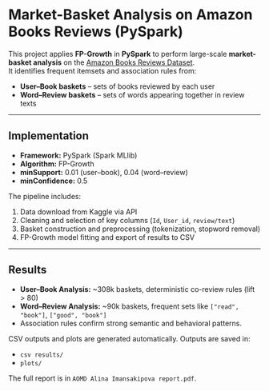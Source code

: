 # Market-Basket Analysis on Amazon Books Reviews (PySpark)

This project applies **FP-Growth** in **PySpark** to perform large-scale **market-basket analysis** on the [Amazon Books Reviews Dataset](https://www.kaggle.com/datasets/mohamedbakhet/amazon-books-reviews).  
It identifies frequent itemsets and association rules from:
- **User–Book baskets** – sets of books reviewed by each user  
- **Word–Review baskets** – sets of words appearing together in review texts  

---

## Implementation

- **Framework:** PySpark (Spark MLlib)  
- **Algorithm:** FP-Growth  
- **minSupport:** 0.01 (user–book), 0.04 (word–review)  
- **minConfidence:** 0.5  

The pipeline includes:
1. Data download from Kaggle via API  
2. Cleaning and selection of key columns (`Id`, `User_id`, `review/text`)  
3. Basket construction and preprocessing (tokenization, stopword removal)  
4. FP-Growth model fitting and export of results to CSV  

---

## Results

- **User–Book Analysis:** ~308k baskets, deterministic co-review rules (lift > 80)  
- **Word–Review Analysis:** ~90k baskets, frequent sets like `["read", "book"]`, `["good", "book"]`  
- Association rules confirm strong semantic and behavioral patterns.  

CSV outputs and plots are generated automatically.
Outputs are saved in:
- `csv results/`
- `plots/`

The full report is in `AOMD Alina Imansakipova report.pdf`.
